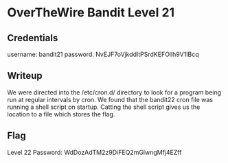 # OverTheWire Bandit Level 21

## Credentials
username: bandit21
password: NvEJF7oVjkddltPSrdKEFOllh9V1IBcq

## Writeup
We were directed into the /etc/cron.d/ directory to look for a program being run at regular intervals by cron. We found that the bandit22 cron file was running a shell script on startup. Catting the shell script gives us the location to a file which stores the flag.

## Flag
Level 22 Password: WdDozAdTM2z9DiFEQ2mGlwngMfj4EZff

